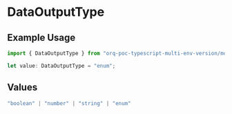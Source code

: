 # DataOutputType

## Example Usage

```typescript
import { DataOutputType } from "orq-poc-typescript-multi-env-version/models/operations";

let value: DataOutputType = "enum";
```

## Values

```typescript
"boolean" | "number" | "string" | "enum"
```